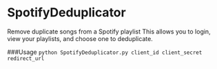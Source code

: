 # SpotifyDeduplicator
Remove duplicate songs from a Spotify playlist
This allows you to login, view your playlists, and choose one to deduplicate.

###Usage
```python SpotifyDeduplicator.py client_id client_secret redirect_url```
